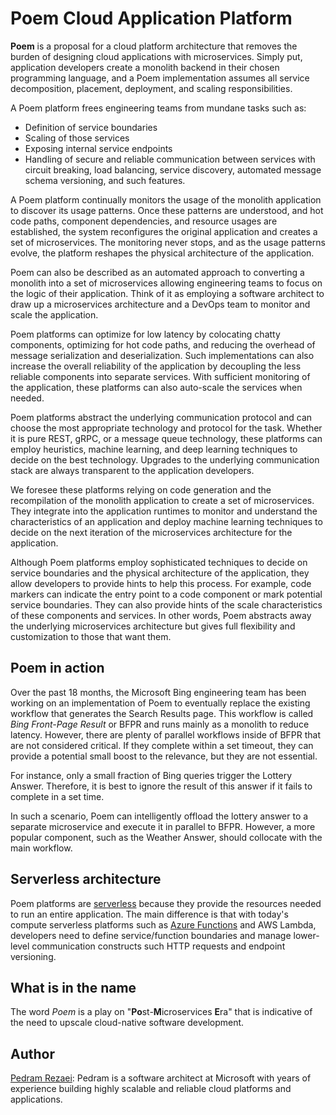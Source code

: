 # Poem Cloud Application Platform

**Poem** is a proposal for a cloud platform architecture that removes the burden of designing cloud applications with microservices. Simply put, application developers create a monolith backend in their chosen programming language, and a Poem implementation assumes all service decomposition, placement, deployment, and scaling responsibilities.

A Poem platform frees engineering teams from mundane tasks such as:

- Definition of service boundaries
- Scaling of those services
- Exposing internal service endpoints
- Handling of secure and reliable communication between services with circuit breaking, load balancing, service discovery, automated message schema versioning, and such features.

A Poem platform continually monitors the usage of the monolith application to discover its usage patterns. Once these patterns are understood, and hot code paths, component dependencies, and resource usages are established, the system reconfigures the original application and creates a set of microservices. The monitoring never stops, and as the usage patterns evolve, the platform reshapes the physical architecture of the application.

Poem can also be described as an automated approach to converting a monolith into a set of microservices allowing engineering teams to focus on the logic of their application. Think of it as employing a software architect to draw up a microservices architecture and a DevOps team to monitor and scale the application.

Poem platforms can optimize for low latency by colocating chatty components, optimizing for hot code paths, and reducing the overhead of message serialization and deserialization. Such implementations can also increase the overall reliability of the application by decoupling the less reliable components into separate services. With sufficient monitoring of the application, these platforms can also auto-scale the services when needed.

Poem platforms abstract the underlying communication protocol and can choose the most appropriate technology and protocol for the task. Whether it is pure REST, gRPC, or a message queue technology, these platforms can employ heuristics, machine learning, and deep learning techniques to decide on the best technology. Upgrades to the underlying communication stack are always transparent to the application developers.

We foresee these platforms relying on code generation and the recompilation of the monolith application to create a set of microservices. They integrate into the application runtimes to monitor and understand the characteristics of an application and deploy machine learning techniques to decide on the next iteration of the microservices architecture for the application.

Although Poem platforms employ sophisticated techniques to decide on service boundaries and the physical architecture of the application, they allow developers to provide hints to help this process. For example, code markers can indicate the entry point to a code component or mark potential service boundaries. They can also provide hints of the scale characteristics of these components and services. In other words, Poem abstracts away the underlying microservices architecture but gives full flexibility and customization to those that want them.

## Poem in action

Over the past 18 months, the Microsoft Bing engineering team has been working on an implementation of Poem to eventually replace the existing workflow that generates the Search Results page. This workflow is called *Bing Front-Page Result* or BFPR and runs mainly as a monolith to reduce latency. However, there are plenty of parallel workflows inside of BFPR that are not considered critical. If they complete within a set timeout, they can provide a potential small boost to the relevance, but they are not essential.

For instance, only a small fraction of Bing queries trigger the Lottery Answer. Therefore, it is best to ignore the result of this answer if it fails to complete in a set time.

In such a scenario, Poem can intelligently offload the lottery answer to a separate microservice and execute it in parallel to BFPR. However, a more popular component, such as the Weather Answer, should collocate with the main workflow.

## Serverless architecture

Poem platforms are [serverless](https://en.wikipedia.org/wiki/Serverless_computing) because they provide the resources needed to run an entire application. The main difference is that with today's compute serverless platforms such as [Azure Functions](https://docs.microsoft.com/en-us/azure/azure-functions/functions-overview) and AWS Lambda, developers need to define service/function boundaries and manage lower-level communication constructs such HTTP requests and endpoint versioning.

## What is in the name

The word *Poem* is a play on "**Po**st-**M**icroservices **E**ra" that is indicative of the need to upscale cloud-native software development.

## Author

[Pedram Rezaei](https://www.linkedin.com/in/pedramrezaei/): Pedram is a software architect at Microsoft with years of experience building highly scalable and reliable cloud platforms and applications.
